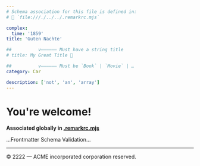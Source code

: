 ```yaml
---
# Schema association for this file is defined in:
# 🔗 `file:///./../../.remarkrc.mjs`

complex:
  time: '1859'
title: 'Guten Nachte'

##          v—————— Must have a string title
# title: My Great Title 🤩

##          v—————— Must be `Book` | `Movie` | …
category: Car

description: ['not', 'an', 'array']
---
```


# You're welcome!

**Associated globally in [.remarkrc.mjs](.remarkrc.mjs)**

…Frontmatter Schema Validation…

---

© 2222 — ACME incorporated corporation reserved.
